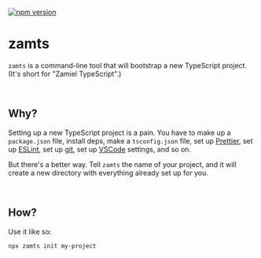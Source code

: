 [![npm version](https://img.shields.io/npm/v/zamts.svg)](https://www.npmjs.com/package/zamts)

# zamts

`zamts` is a command-line tool that will bootstrap a new TypeScript project. (It's short for "Zamiel TypeScript".)

<br>

## Why?

Setting up a new TypeScript project is a pain. You have to make up a `package.json` file, install deps, make a `tsconfig.json` file, set up [Prettier](https://prettier.io/), set up [ESLint](https://eslint.org/), set up [git](https://git-scm.com/), set up [VSCode](https://code.visualstudio.com/) settings, and so on.

But there's a better way. Tell `zamts` the name of your project, and it will create a new directory with everything already set up for you.

<br>

## How?

Use it like so:

```
npx zamts init my-project
```

<br>
